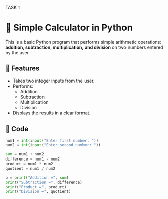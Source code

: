 TASK 1
# 🧮 Simple Calculator in Python

This is a basic Python program that performs simple arithmetic operations: **addition, subtraction, multiplication, and division** on two numbers entered by the user.

## 📌 Features
- Takes two integer inputs from the user.  
- Performs:
  - Addition  
  - Subtraction  
  - Multiplication  
  - Division  
- Displays the results in a clear format.  

## 📝 Code
```python
num1 = int(input("Enter first number: "))
num2 = int(input("Enter second number: "))

sum = num1 + num2
difference = num1 - num2
product = num1 * num2
quotient = num1 / num2

p = print("Addition =", sum)
print("Subtraction =", difference)
print("Product =", product)
print("Division =", quotient)
